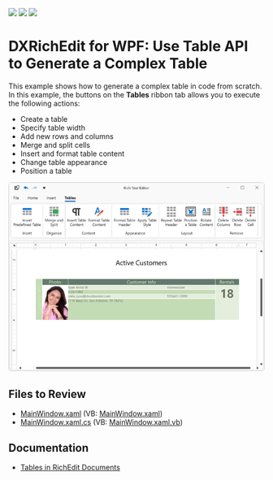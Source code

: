 <!-- default badges list -->
![](https://img.shields.io/endpoint?url=https://codecentral.devexpress.com/api/v1/VersionRange/128607283/23.1.3%2B)
[![](https://img.shields.io/badge/Open_in_DevExpress_Support_Center-FF7200?style=flat-square&logo=DevExpress&logoColor=white)](https://supportcenter.devexpress.com/ticket/details/E3266)
[![](https://img.shields.io/badge/📖_How_to_use_DevExpress_Examples-e9f6fc?style=flat-square)](https://docs.devexpress.com/GeneralInformation/403183)
<!-- default badges end -->
# DXRichEdit for WPF: Use Table API to Generate a Complex Table

This example shows how to generate a complex table in code from scratch. In this example, the buttons on the **Tables** ribbon tab allows you to execute the following actions:

* Create a table
* Specify table width
* Add new rows and columns
* Merge and split cells
* Insert and format table content
* Change table appearance
* Position a table

![main window](./media/image.png)

## Files to Review

* [MainWindow.xaml](./CS/MainWindow.xaml) (VB: [MainWindow.xaml](./VB/MainWindow.xaml))
* [MainWindow.xaml.cs](./CS/MainWindow.xaml.cs) (VB: [MainWindow.xaml.vb](./VB/MainWindow.xaml.vb))

## Documentation

* [Tables in RichEdit Documents](https://docs.devexpress.com/WPF/9105/controls-and-libraries/rich-text-editor/rich-edit-control-document/tables)
